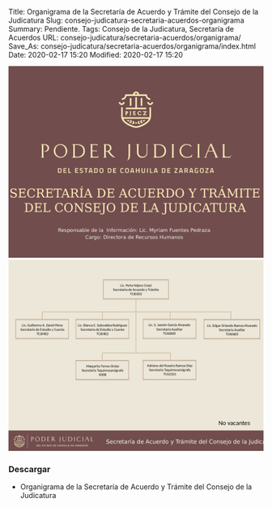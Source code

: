 Title: Organigrama de la Secretaría de Acuerdo y Trámite del Consejo de la Judicatura
Slug: consejo-judicatura-secretaria-acuerdos-organigrama
Summary: Pendiente.
Tags: Consejo de la Judicatura, Secretaría de Acuerdos
URL: consejo-judicatura/secretaria-acuerdos/organigrama/
Save_As: consejo-judicatura/secretaria-acuerdos/organigrama/index.html
Date: 2020-02-17 15:20
Modified: 2020-02-17 15:20


<img class="img-fluid" src="organigrama-00.png">

<img class="img-fluid" src="organigrama-01.png">

### Descargar

* Organigrama de la Secretaría de Acuerdo y Trámite del Consejo de la Judicatura
